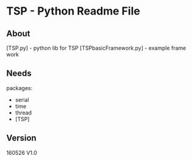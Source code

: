 # TSP - Python Readme File

## About

[TSP.py] - python lib for TSP
[TSPbasicFramework.py] - example frame work

## Needs

packages:

* serial
* time
* thread
* [TSP]

## Version

160526 V1.0
